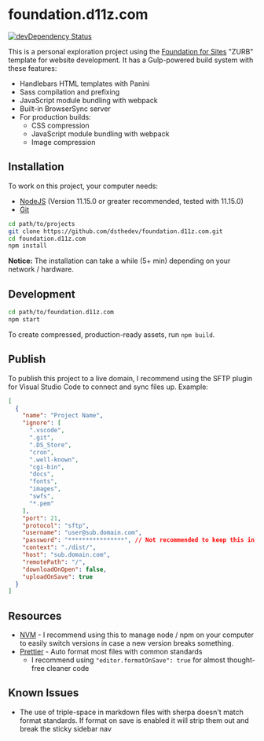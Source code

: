# foundation.d11z.com

[![devDependency Status](https://david-dm.org/zurb/foundation-zurb-template/dev-status.svg)](https://david-dm.org/zurb/foundation-zurb-template#info=devDependencies)

This is a personal exploration project using the [Foundation for Sites](http://foundation.zurb.com/sites) "ZURB" template for website development. It has a Gulp-powered build system with these features:

- Handlebars HTML templates with Panini
- Sass compilation and prefixing
- JavaScript module bundling with webpack
- Built-in BrowserSync server
- For production builds:
  - CSS compression
  - JavaScript module bundling with webpack
  - Image compression

## Installation

To work on this project, your computer needs:

- [NodeJS](https://nodejs.org/en/) (Version 11.15.0 or greater recommended, tested with 11.15.0)
- [Git](https://git-scm.com/)

```bash
cd path/to/projects
git clone https://github.com/dsthedev/foundation.d11z.com.git
cd foundation.d11z.com
npm install
```

**Notice:** The installation can take a while (5+ min) depending on your network / hardware.

## Development

```bash
cd path/to/foundation.d11z.com
npm start
```

To create compressed, production-ready assets, run `npm build`.

## Publish

To publish this project to a live domain, I recommend using the SFTP plugin for Visual Studio Code to connect and sync files up. Example:

```json
[
  {
    "name": "Project Name",
    "ignore": [
      ".vscode",
      ".git",
      ".DS_Store",
      "cron",
      ".well-known",
      "cgi-bin",
      "docs",
      "fonts",
      "images",
      "swfs",
      "*.pem"
    ],
    "port": 21,
    "protocol": "sftp",
    "username": "user@sub.domain.com",
    "password": "****************", // Not recommended to keep this in, better to use ssh or enter manually (tedious but secure!)
    "context": "./dist/",
    "host": "sub.domain.com",
    "remotePath": "/",
    "downloadOnOpen": false,
    "uploadOnSave": true
  }
]
```

## Resources

- [NVM](https://github.com/nvm-sh/nvm) - I recommend using this to manage node / npm on your computer to easily switch versions in case a new version breaks something.
- [Prettier](https://marketplace.visualstudio.com/items?itemName=esbenp.prettier-vscode) - Auto format most files with common standards
  - I recommend using `"editor.formatOnSave": true` for almost thought-free cleaner code

## Known Issues

- The use of triple-space in markdown files with sherpa doesn't match format standards.  If format on save is enabled it will strip them out and break the sticky sidebar nav